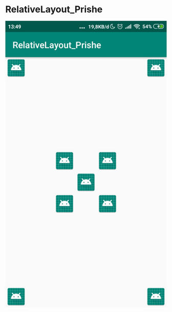 # RelativeLayout_Prishe
![alt text](https://github.com/PrisheAA/RelativeLayout_Prishe/blob/master/RELATIVELAYOUT.jpeg)
